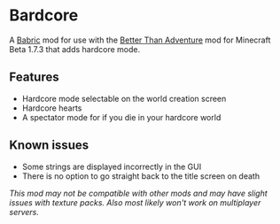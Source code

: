 # Bardcore

A [Babric](https://github.com/babric) mod for use with the [Better Than Adventure](https://www.minecraftforum.net/forums/mapping-and-modding-java-edition/minecraft-mods/3106066-better-than-adventure-for-beta-1-7-3-timely) mod for Minecraft Beta 1.7.3 that adds hardcore mode.

## Features

- Hardcore mode selectable on the world creation screen
- Hardcore hearts
- A spectator mode for if you die in your hardcore world

## Known issues

- Some strings are displayed incorrectly in the GUI
- There is no option to go straight back to the title screen on death

*This mod may not be compatible with other mods and may have slight issues with texture packs.*
*Also most likely won't work on multiplayer servers.*